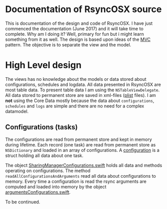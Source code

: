 # Documentation of RsyncOSX source

This is documentation of the design and code of RsyncOSX. I have just commenced the documentation (June 2017) and it will take time to complete. Why am I doing it? Well, primary for fun but i might learn something from it as well. The design is based upon ideas of the [MVC](https://en.wikipedia.org/wiki/Model%E2%80%93view%E2%80%93controller) pattern. The objective is to separate the view and the model.

# High Level design

The views has no knowledge about the models or data stored about configurations, schedules and logdata. All data presented in RsyncOSX are most table data. To present table data I am using the `NSTableViewDelegate`. All data stored to permanent store are saved in xml-files ([plist](https://en.wikipedia.org/wiki/Property_list) files). I am **not** using the Core Data mostly because the data about `configurations`, `schedules` and `logs` are simple and there are no need for a complex datamodel.

## Configurations (tasks)

The configurations are read from permanent store and kept in memory during lifetime. Each record (one task) are read from permanent store as `NSDictionary` and loaded in an array of configurations. A [configuration](https://github.com/rsyncOSX/RsyncOSX/blob/master/RsyncOSX/configuration.swift) is a struct holding all data about one task.

The object [SharingManagerConfigurations.swift](https://github.com/rsyncOSX/RsyncOSX/blob/master/RsyncOSX/SharingManagerConfiguration.swift) holds all data and methods operating on configurations. The method `readAllConfigurationsAndArguments` read all data about configurations to memory. Every time a configuration is read the rsync arguments are computed and loaded into memory by the object [argumentsConfigurations.swift](https://github.com/rsyncOSX/RsyncOSX/blob/master/RsyncOSX/argumentsConfigurations.swift).

To be continued.
